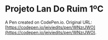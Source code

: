 # Projeto Lan Do Ruim 1ºC

A Pen created on CodePen.io. Original URL: [https://codepen.io/jeiviedits/pen/WNzrJWO](https://codepen.io/jeiviedits/pen/WNzrJWO).

